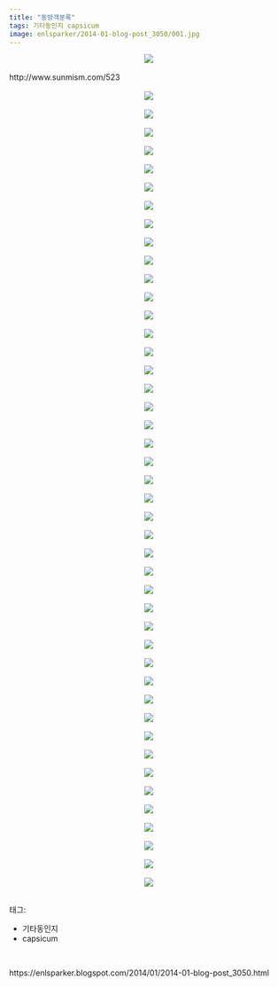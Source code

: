 ```yaml
---
title: "동방객분록"
tags: 기타동인지 capsicum
image: enlsparker/2014-01-blog-post_3050/001.jpg
---
```

<div class="article">
<div class="post-body entry-content" id="post-body-6119623721215684180" itemprop="description articleBody">
<div class="separator" style="clear: both; text-align: center;">
<a href="//4.bp.blogspot.com/-X5d9RPgB8Ek/UuKq3UyG9gI/AAAAAAAAFAQ/zno0aoQeXCc/s1600/000a_6a7ra.jpg" imageanchor="1" style="margin-left: 1em; margin-right: 1em;"><img border="0" src="{{ site.nasurl }}/enlsparker/2014-01-blog-post_3050/000a_6a7ra.jpg"/></a></div>
<br/>
<a name="more"></a>http://www.sunmism.com/523<br/>
<br/>
<div class="separator" style="clear: both; text-align: center;">
<a href="//2.bp.blogspot.com/-qwXHHRwik_0/UuKq3rAUpeI/AAAAAAAAFAY/7dTTYgmCYZs/s1600/003_6a7ra.jpg" imageanchor="1" style="margin-left: 1em; margin-right: 1em;"><img border="0" src="{{ site.nasurl }}/enlsparker/2014-01-blog-post_3050/003_6a7ra.jpg"/></a></div>
<br/>
<div class="separator" style="clear: both; text-align: center;">
<a href="//4.bp.blogspot.com/-_zuwZsENAWw/UuKq3Atp3NI/AAAAAAAAFAM/yZ-SVXITCU0/s1600/004_6a7ra.jpg" imageanchor="1" style="margin-left: 1em; margin-right: 1em;"><img border="0" src="{{ site.nasurl }}/enlsparker/2014-01-blog-post_3050/004_6a7ra.jpg"/></a></div>
<br/>
<div class="separator" style="clear: both; text-align: center;">
<a href="//1.bp.blogspot.com/-h6ga2s7D3vg/UuKq4-E4PnI/AAAAAAAAFAk/GcuXmrcMFNA/s1600/005_6a7ra.jpg" imageanchor="1" style="margin-left: 1em; margin-right: 1em;"><img border="0" src="{{ site.nasurl }}/enlsparker/2014-01-blog-post_3050/005_6a7ra.jpg"/></a></div>
<br/>
<div class="separator" style="clear: both; text-align: center;">
<a href="//2.bp.blogspot.com/-fe0YKBitHIk/UuKq5Rwd3YI/AAAAAAAAFAo/HdeU1klf6Wk/s1600/006_6a7ra.jpg" imageanchor="1" style="margin-left: 1em; margin-right: 1em;"><img border="0" src="{{ site.nasurl }}/enlsparker/2014-01-blog-post_3050/006_6a7ra.jpg"/></a></div>
<br/>
<div class="separator" style="clear: both; text-align: center;">
<a href="//1.bp.blogspot.com/-KWpjZBvVHDg/UuKq5mwpOSI/AAAAAAAAFAs/fLD50gzmqhQ/s1600/007_6a7ra.jpg" imageanchor="1" style="margin-left: 1em; margin-right: 1em;"><img border="0" src="{{ site.nasurl }}/enlsparker/2014-01-blog-post_3050/007_6a7ra.jpg"/></a></div>
<br/>
<div class="separator" style="clear: both; text-align: center;">
<a href="//4.bp.blogspot.com/-iKvZ0wh6BoE/UuKq6Ucb_EI/AAAAAAAAFBA/baC4S90wGws/s1600/008_6a7ra.jpg" imageanchor="1" style="margin-left: 1em; margin-right: 1em;"><img border="0" src="{{ site.nasurl }}/enlsparker/2014-01-blog-post_3050/008_6a7ra.jpg"/></a></div>
<br/>
<div class="separator" style="clear: both; text-align: center;">
<a href="//3.bp.blogspot.com/-Ssk0iIT94d0/UuKq6bwqGUI/AAAAAAAAFBE/_VqbjK_9cIo/s1600/009_6a7ra.jpg" imageanchor="1" style="margin-left: 1em; margin-right: 1em;"><img border="0" src="{{ site.nasurl }}/enlsparker/2014-01-blog-post_3050/009_6a7ra.jpg"/></a></div>
<br/>
<div class="separator" style="clear: both; text-align: center;">
<a href="//4.bp.blogspot.com/-Mv1jioEE2kc/UuKq6oVDpiI/AAAAAAAAFA8/LFjVwQHThrM/s1600/010_6a7ra.jpg" imageanchor="1" style="margin-left: 1em; margin-right: 1em;"><img border="0" src="{{ site.nasurl }}/enlsparker/2014-01-blog-post_3050/010_6a7ra.jpg"/></a></div>
<br/>
<div class="separator" style="clear: both; text-align: center;">
<a href="//2.bp.blogspot.com/--XH1NRbIQbA/UuKq8ijtzSI/AAAAAAAAFBU/0V9lirOSYiU/s1600/011_6a7ra.jpg" imageanchor="1" style="margin-left: 1em; margin-right: 1em;"><img border="0" src="{{ site.nasurl }}/enlsparker/2014-01-blog-post_3050/011_6a7ra.jpg"/></a></div>
<br/>
<div class="separator" style="clear: both; text-align: center;">
<a href="//2.bp.blogspot.com/-6iTY3U0N8dY/UuKq9NU6TBI/AAAAAAAAFBY/MF8o2Rpg7hY/s1600/012_6a7ra.jpg" imageanchor="1" style="margin-left: 1em; margin-right: 1em;"><img border="0" src="{{ site.nasurl }}/enlsparker/2014-01-blog-post_3050/012_6a7ra.jpg"/></a></div>
<br/>
<div class="separator" style="clear: both; text-align: center;">
<a href="//3.bp.blogspot.com/-7JRIyeeO8xU/UuKq9QaX8iI/AAAAAAAAFBg/B4iUzvhMEfM/s1600/013_6a7ra.jpg" imageanchor="1" style="margin-left: 1em; margin-right: 1em;"><img border="0" src="{{ site.nasurl }}/enlsparker/2014-01-blog-post_3050/013_6a7ra.jpg"/></a></div>
<br/>
<div class="separator" style="clear: both; text-align: center;">
<a href="//3.bp.blogspot.com/-EiY0eZgDhtU/UuKq-AtwVTI/AAAAAAAAFBo/Q-HJrRPqLTY/s1600/014_6a7ra.jpg" imageanchor="1" style="margin-left: 1em; margin-right: 1em;"><img border="0" src="{{ site.nasurl }}/enlsparker/2014-01-blog-post_3050/014_6a7ra.jpg"/></a></div>
<br/>
<div class="separator" style="clear: both; text-align: center;">
<a href="//3.bp.blogspot.com/-Vg28amW6a4M/UuKq-8-KANI/AAAAAAAAFB0/p3W1A8G4DA4/s1600/015_6a7ra.jpg" imageanchor="1" style="margin-left: 1em; margin-right: 1em;"><img border="0" src="{{ site.nasurl }}/enlsparker/2014-01-blog-post_3050/015_6a7ra.jpg"/></a></div>
<br/>
<div class="separator" style="clear: both; text-align: center;">
<a href="//3.bp.blogspot.com/-EO1z6d5JOJ0/UuKq_X5d50I/AAAAAAAAFB4/lf341JbpTyg/s1600/016_6a7ra.jpg" imageanchor="1" style="margin-left: 1em; margin-right: 1em;"><img border="0" src="{{ site.nasurl }}/enlsparker/2014-01-blog-post_3050/016_6a7ra.jpg"/></a></div>
<br/>
<div class="separator" style="clear: both; text-align: center;">
<a href="//2.bp.blogspot.com/-v-HBp-C_L_g/UuKq_oViT9I/AAAAAAAAFCA/wpjeCZEXXiU/s1600/017_6a7ra.jpg" imageanchor="1" style="margin-left: 1em; margin-right: 1em;"><img border="0" src="{{ site.nasurl }}/enlsparker/2014-01-blog-post_3050/017_6a7ra.jpg"/></a></div>
<br/>
<div class="separator" style="clear: both; text-align: center;">
<a href="//4.bp.blogspot.com/-Fogta_Cl6ZA/UuKrAMV8CuI/AAAAAAAAFCI/gVDGhIWRTmU/s1600/018_6a7ra.jpg" imageanchor="1" style="margin-left: 1em; margin-right: 1em;"><img border="0" src="{{ site.nasurl }}/enlsparker/2014-01-blog-post_3050/018_6a7ra.jpg"/></a></div>
<br/>
<div class="separator" style="clear: both; text-align: center;">
<a href="//2.bp.blogspot.com/-ha93UlwDUK4/UuKrBHc7QCI/AAAAAAAAFCQ/RZWsXPQi_mY/s1600/019_6a7ra.jpg" imageanchor="1" style="margin-left: 1em; margin-right: 1em;"><img border="0" src="{{ site.nasurl }}/enlsparker/2014-01-blog-post_3050/019_6a7ra.jpg"/></a></div>
<br/>
<div class="separator" style="clear: both; text-align: center;">
<a href="//2.bp.blogspot.com/-tMLRscYYt8I/UuKrBvCVqHI/AAAAAAAAFCY/1dWQ5VbS6Zs/s1600/020_6a7ra.jpg" imageanchor="1" style="margin-left: 1em; margin-right: 1em;"><img border="0" src="{{ site.nasurl }}/enlsparker/2014-01-blog-post_3050/020_6a7ra.jpg"/></a></div>
<br/>
<div class="separator" style="clear: both; text-align: center;">
<a href="//2.bp.blogspot.com/-WEQV7TmH3jg/UuKrCP1v3JI/AAAAAAAAFCo/fdBzUFe2qKg/s1600/021_6a7ra.jpg" imageanchor="1" style="margin-left: 1em; margin-right: 1em;"><img border="0" src="{{ site.nasurl }}/enlsparker/2014-01-blog-post_3050/021_6a7ra.jpg"/></a></div>
<br/>
<div class="separator" style="clear: both; text-align: center;">
<a href="//3.bp.blogspot.com/-KAxTrC2kwC8/UuKrCYlwzfI/AAAAAAAAFCg/JaATAsslwoY/s1600/022_6a7ra.jpg" imageanchor="1" style="margin-left: 1em; margin-right: 1em;"><img border="0" src="{{ site.nasurl }}/enlsparker/2014-01-blog-post_3050/022_6a7ra.jpg"/></a></div>
<br/>
<div class="separator" style="clear: both; text-align: center;">
<a href="//2.bp.blogspot.com/--rnODCIG5Ok/UuKrDiOlgoI/AAAAAAAAFC0/XsnHOo-56Vs/s1600/023_6a7ra.jpg" imageanchor="1" style="margin-left: 1em; margin-right: 1em;"><img border="0" src="{{ site.nasurl }}/enlsparker/2014-01-blog-post_3050/023_6a7ra.jpg"/></a></div>
<br/>
<div class="separator" style="clear: both; text-align: center;">
<a href="//1.bp.blogspot.com/-Q-rXgLMGtik/UuKrEnE2fgI/AAAAAAAAFC4/SBY1v13qJpI/s1600/024_6a7ra.jpg" imageanchor="1" style="margin-left: 1em; margin-right: 1em;"><img border="0" src="{{ site.nasurl }}/enlsparker/2014-01-blog-post_3050/024_6a7ra.jpg"/></a></div>
<br/>
<div class="separator" style="clear: both; text-align: center;">
<a href="//1.bp.blogspot.com/-qknaepw-MxY/UuKrE1LpyuI/AAAAAAAAFC8/XDe8pkkmZF8/s1600/025_6a7ra.jpg" imageanchor="1" style="margin-left: 1em; margin-right: 1em;"><img border="0" src="{{ site.nasurl }}/enlsparker/2014-01-blog-post_3050/025_6a7ra.jpg"/></a></div>
<br/>
<div class="separator" style="clear: both; text-align: center;">
<a href="//1.bp.blogspot.com/-pUzoI7zIi1c/UuKrFw2rmJI/AAAAAAAAFDM/vObFO92EuaU/s1600/026_6a7ra.jpg" imageanchor="1" style="margin-left: 1em; margin-right: 1em;"><img border="0" src="{{ site.nasurl }}/enlsparker/2014-01-blog-post_3050/026_6a7ra.jpg"/></a></div>
<br/>
<div class="separator" style="clear: both; text-align: center;">
<a href="//4.bp.blogspot.com/-hmVWZS6J2-0/UuKrG3MM0UI/AAAAAAAAFDU/fDP4aH9k530/s1600/027_6a7ra.jpg" imageanchor="1" style="margin-left: 1em; margin-right: 1em;"><img border="0" src="{{ site.nasurl }}/enlsparker/2014-01-blog-post_3050/027_6a7ra.jpg"/></a></div>
<br/>
<div class="separator" style="clear: both; text-align: center;">
<a href="//1.bp.blogspot.com/-yYZSzIWxS0U/UuKrHLwHjtI/AAAAAAAAFDY/pEbLnvvJmAw/s1600/028_6a7ra.jpg" imageanchor="1" style="margin-left: 1em; margin-right: 1em;"><img border="0" src="{{ site.nasurl }}/enlsparker/2014-01-blog-post_3050/028_6a7ra.jpg"/></a></div>
<br/>
<div class="separator" style="clear: both; text-align: center;">
<a href="//1.bp.blogspot.com/-R5YRgWRWdHI/UuKrHuq7U4I/AAAAAAAAFDc/yOHP3C-7jRU/s1600/029_6a7ra.jpg" imageanchor="1" style="margin-left: 1em; margin-right: 1em;"><img border="0" src="{{ site.nasurl }}/enlsparker/2014-01-blog-post_3050/029_6a7ra.jpg"/></a></div>
<br/>
<div class="separator" style="clear: both; text-align: center;">
<a href="//4.bp.blogspot.com/-8ofeo5GIEEQ/UuKrIlx2VgI/AAAAAAAAFDs/Nz-b71UNQxU/s1600/030_6a7ra.jpg" imageanchor="1" style="margin-left: 1em; margin-right: 1em;"><img border="0" src="{{ site.nasurl }}/enlsparker/2014-01-blog-post_3050/030_6a7ra.jpg"/></a></div>
<br/>
<div class="separator" style="clear: both; text-align: center;">
<a href="//2.bp.blogspot.com/-Yuek8N_y7dk/UuKrJjdybYI/AAAAAAAAFD0/YZl42nZyiGE/s1600/031_6a7ra.jpg" imageanchor="1" style="margin-left: 1em; margin-right: 1em;"><img border="0" src="{{ site.nasurl }}/enlsparker/2014-01-blog-post_3050/031_6a7ra.jpg"/></a></div>
<br/>
<div class="separator" style="clear: both; text-align: center;">
<a href="//3.bp.blogspot.com/-Rekwehs5ru8/UuKrJ-_5aoI/AAAAAAAAFD4/zyqhRcwFW-U/s1600/032_6a7ra.jpg" imageanchor="1" style="margin-left: 1em; margin-right: 1em;"><img border="0" src="{{ site.nasurl }}/enlsparker/2014-01-blog-post_3050/032_6a7ra.jpg"/></a></div>
<br/>
<div class="separator" style="clear: both; text-align: center;">
<a href="//1.bp.blogspot.com/-t8W3QxWwaKM/UuKrKXdHAoI/AAAAAAAAFEA/4gEPdUBnJyU/s1600/033_6a7ra.jpg" imageanchor="1" style="margin-left: 1em; margin-right: 1em;"><img border="0" src="{{ site.nasurl }}/enlsparker/2014-01-blog-post_3050/033_6a7ra.jpg"/></a></div>
<br/>
<div class="separator" style="clear: both; text-align: center;">
<a href="//2.bp.blogspot.com/-I4puDLC9T4I/UuKrK_BobsI/AAAAAAAAFEI/GieYqJFS25I/s1600/034_6a7ra.jpg" imageanchor="1" style="margin-left: 1em; margin-right: 1em;"><img border="0" src="{{ site.nasurl }}/enlsparker/2014-01-blog-post_3050/034_6a7ra.jpg"/></a></div>
<br/>
<div class="separator" style="clear: both; text-align: center;">
<a href="//2.bp.blogspot.com/-5luybbF-VJA/UuKrLIyWL5I/AAAAAAAAFEQ/19f9q4yfP8U/s1600/035_6a7ra.jpg" imageanchor="1" style="margin-left: 1em; margin-right: 1em;"><img border="0" src="{{ site.nasurl }}/enlsparker/2014-01-blog-post_3050/035_6a7ra.jpg"/></a></div>
<br/>
<div class="separator" style="clear: both; text-align: center;">
<a href="//4.bp.blogspot.com/-xzi0cGPJc1o/UuKrLXVCniI/AAAAAAAAFEY/muKSUwcH_LY/s1600/036_6a7ra.jpg" imageanchor="1" style="margin-left: 1em; margin-right: 1em;"><img border="0" src="{{ site.nasurl }}/enlsparker/2014-01-blog-post_3050/036_6a7ra.jpg"/></a></div>
<br/>
<div class="separator" style="clear: both; text-align: center;">
<a href="//3.bp.blogspot.com/-s216lurBzIo/UuKrMXS5rHI/AAAAAAAAFEg/ThhFgAUEJYM/s1600/037_6a7ra.jpg" imageanchor="1" style="margin-left: 1em; margin-right: 1em;"><img border="0" src="{{ site.nasurl }}/enlsparker/2014-01-blog-post_3050/037_6a7ra.jpg"/></a></div>
<br/>
<div class="separator" style="clear: both; text-align: center;">
<a href="//3.bp.blogspot.com/-_u6U146Empg/UuKrMx-8aTI/AAAAAAAAFEs/3Gflca6t8aY/s1600/038_6a7ra.jpg" imageanchor="1" style="margin-left: 1em; margin-right: 1em;"><img border="0" src="{{ site.nasurl }}/enlsparker/2014-01-blog-post_3050/038_6a7ra.jpg"/></a></div>
<br/>
<div class="separator" style="clear: both; text-align: center;">
<a href="//3.bp.blogspot.com/-yjVymgILvJE/UuKrNYSvkRI/AAAAAAAAFEw/_B4gnFu4Ym8/s1600/039_6a7ra.jpg" imageanchor="1" style="margin-left: 1em; margin-right: 1em;"><img border="0" src="{{ site.nasurl }}/enlsparker/2014-01-blog-post_3050/039_6a7ra.jpg"/></a></div>
<br/>
<div class="separator" style="clear: both; text-align: center;">
<a href="//2.bp.blogspot.com/-aCebyvx8uP4/UuKrN1_UNRI/AAAAAAAAFE4/SPafQqwfBd8/s1600/040_6a7ra.jpg" imageanchor="1" style="margin-left: 1em; margin-right: 1em;"><img border="0" src="{{ site.nasurl }}/enlsparker/2014-01-blog-post_3050/040_6a7ra.jpg"/></a></div>
<br/>
<div class="separator" style="clear: both; text-align: center;">
<a href="//2.bp.blogspot.com/-RGIAurBzz8o/UuKrOSY0n_I/AAAAAAAAFFA/bO2nLu7MGx0/s1600/041_6a7ra.jpg" imageanchor="1" style="margin-left: 1em; margin-right: 1em;"><img border="0" src="{{ site.nasurl }}/enlsparker/2014-01-blog-post_3050/041_6a7ra.jpg"/></a></div>
<br/>
<div class="separator" style="clear: both; text-align: center;">
<a href="//3.bp.blogspot.com/-LYc46BqKAXQ/UuKrOnsDWEI/AAAAAAAAFFI/_ZnLgyO5YB0/s1600/042_6a7ra.jpg" imageanchor="1" style="margin-left: 1em; margin-right: 1em;"><img border="0" src="{{ site.nasurl }}/enlsparker/2014-01-blog-post_3050/042_6a7ra.jpg"/></a></div>
<br/>
<div class="separator" style="clear: both; text-align: center;">
<a href="//3.bp.blogspot.com/-8Jn15Y2wQ-A/UuKrPG_I0-I/AAAAAAAAFFQ/5dSLVuZe6do/s1600/043_6a7ra.jpg" imageanchor="1" style="margin-left: 1em; margin-right: 1em;"><img border="0" src="{{ site.nasurl }}/enlsparker/2014-01-blog-post_3050/043_6a7ra.jpg"/></a></div>
<br/>
<div class="separator" style="clear: both; text-align: center;">
<a href="//3.bp.blogspot.com/-wimB7Q2Fu2E/UuKrP3ZZlXI/AAAAAAAAFFY/QcChAKP7uSU/s1600/044_6a7ra.jpg" imageanchor="1" style="margin-left: 1em; margin-right: 1em;"><img border="0" src="{{ site.nasurl }}/enlsparker/2014-01-blog-post_3050/044_6a7ra.jpg"/></a></div>
<br/>
<div class="separator" style="clear: both; text-align: center;">
<a href="//3.bp.blogspot.com/-4mA69b7ywOE/UuKrQQwTEVI/AAAAAAAAFFg/1Qx0PGvvv6E/s1600/045_6a7ra.jpg" imageanchor="1" style="margin-left: 1em; margin-right: 1em;"><img border="0" src="{{ site.nasurl }}/enlsparker/2014-01-blog-post_3050/045_6a7ra.jpg"/></a></div>
<br/>
<div class="separator" style="clear: both; text-align: center;">
<a href="//2.bp.blogspot.com/-RCD2xDR8fpQ/UuKrQjFdPUI/AAAAAAAAFFo/XH9-6bORJkw/s1600/046_6a7ra.jpg" imageanchor="1" style="margin-left: 1em; margin-right: 1em;"><img border="0" src="{{ site.nasurl }}/enlsparker/2014-01-blog-post_3050/046_6a7ra.jpg"/></a></div>
<br/>
<div style="clear: both;"></div>
</div></div><div class="tagTrail">
<p>태그: </p>
<ul>
<li>기타동인지</li>
<li>capsicum</li>
</ul>
</div>
<br/>
<p id="refer">https://enlsparker.blogspot.com/2014/01/2014-01-blog-post_3050.html</p>
<br/>
